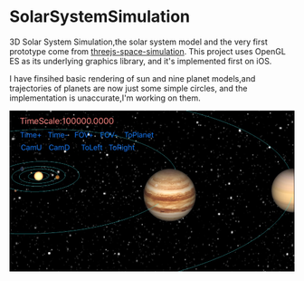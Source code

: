# SolarSystemSimulation
3D Solar System Simulation,the solar system model and the very first prototype come from [threejs-space-simulation](https://github.com/MattLoftus/threejs-space-simulations). This project uses OpenGL ES as its underlying graphics library, and it's implemented first on iOS.

I have finsihed basic rendering of sun and nine planet models,and trajectories of planets are now just some simple circles, and the implementation is unaccurate,I'm working on them.

![ss_screenshot1](media/ss_screenshot1.jpg)



